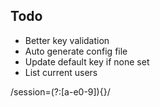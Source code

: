 ## Todo

- Better key validation
- Auto generate config file
- Update default key if none set
- List current users


/session=(?:[a-e0-9]){}/

